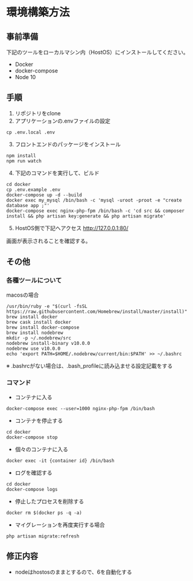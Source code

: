# 環境構築方法

## 事前準備
下記のツールをローカルマシン内（HostOS）にインストールしてください。
* Docker
* docker-compose
* Node 10

## 手順
1. リポジトリをclone
2. アプリケーションの.envファイルの設定

```
cp .env.local .env
```
3. フロントエンドのパッケージをインストール

```
npm install
npm run watch
```
4. 下記のコマンドを実行して、ビルド

```
cd docker
cp .env.example .env
docker-compose up -d --build
docker exec my_mysql /bin/bash -c 'mysql -uroot -proot -e "create database app ;"'
docker-compose exec nginx-php-fpm /bin/bash -c 'cd src && composer install && php artisan key:generate && php artisan migrate'
```
5. HostOS側で下記へアクセス
http://127.0.0.1:80/

画面が表示されることを確認する。

## その他
### 各種ツールについて
macosの場合

```
/usr/bin/ruby -e "$(curl -fsSL https://raw.githubusercontent.com/Homebrew/install/master/install)"
brew install docker
brew cask install docker
brew install docker-compose
brew install nodebrew
mkdir -p ~/.nodebrew/src
nodebrew install-binary v10.0.0
nodebrew use v10.0.0
echo 'export PATH=$HOME/.nodebrew/current/bin:$PATH' >> ~/.bashrc
```
※ .bashrcがない場合は、.bash_profileに読み込ませる設定記載をする

### コマンド
* コンテナに入る

```
docker-compose exec --user=1000 nginx-php-fpm /bin/bash
```
* コンテナを停止する

```
cd docker
docker-compose stop
```
* 個々のコンテナに入る

```
docker exec -it {container id} /bin/bash
```
* ログを確認する

```
cd docker
docker-compose logs
```

* 停止したプロセスを削除する

```
docker rm $(docker ps -q -a)
```

* マイグレーションを再度実行する場合

```
php artisan migrate:refresh
```

## 修正内容
* nodeはhostosのままとするので、6を自動化する
